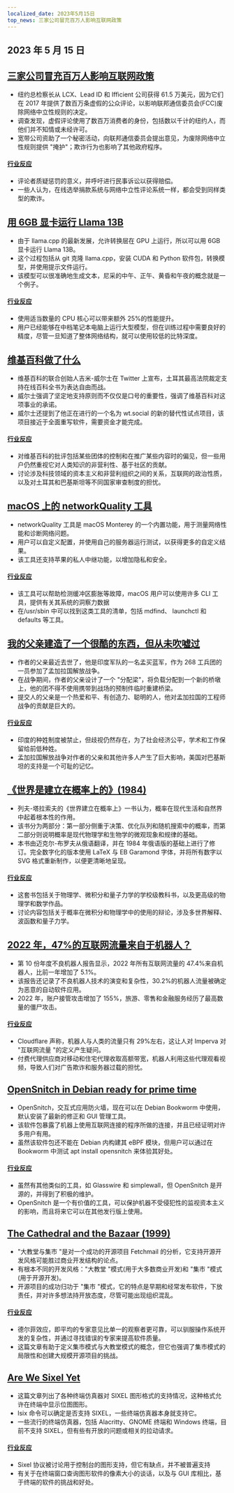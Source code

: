 ```yaml
---
localized_date: 2023年5月15日
top_news: 三家公司冒充百万人影响互联网政策
---
```


## 2023 年 5 月 15 日

## [三家公司冒充百万人影响互联网政策](https://ag.ny.gov/press-release/2023/attorney-general-james-secures-615000-companies-supplied-fake-comments-influence)

- 纽约总检察长从 LCX、Lead ID 和 Ifficient 公司获得 61.5 万美元，因为它们在 2017 年提供了数百万条虚假的公众评论，以影响联邦通信委员会(FCC)废除网络中立性规则的决定。
- 调查发现，虚假评论使用了数百万消费者的身份，包括数以千计的纽约人，而他们并不知情或未经许可。
- 宽带公司资助了一个秘密活动，向联邦通信委员会提出意见，为废除网络中立性规则提供 "掩护"；欺诈行为也影响了其他政府程序。

#### [行业反应](http://news.ycombinator.com/item?id=35934504)

- 评论者质疑惩罚的意义，并呼吁进行民事诉讼以获得赔偿。
- 一些人认为，在线选举捐款系统与网络中立性评论系统一样，都会受到同样类型的欺诈。

## [用 6GB 显卡运行 Llama 13B](https://gist.github.com/rain-1/8cc12b4b334052a21af8029aa9c4fafc)

- 由于 llama.cpp 的最新发展，允许转换层在 GPU 上运行，所以可以用 6GB 显卡运行 Llama 13B。
- 这个过程包括从 git 克隆 llama.cpp，安装 CUDA 和 Python 软件包，转换模型，并使用提示文件运行。
- 该模型可以很准确地生成文本，尼采的中午、正午、黄昏和午夜的概念就是一个例子。

#### [行业反应](http://news.ycombinator.com/item?id=35937505)

- 使用适当数量的 CPU 核心可以带来额外 25%的性能提升。
- 用户已经能够在中档笔记本电脑上运行大型模型，但在训练过程中需要良好的精度，尽管一旦知道了整体网络结构，就可以使用较低的比特深度。

## [维基百科做了什么](https://twitter.com/jimmy_wales/status/1657494022741426180)

- 维基百科的联合创始人吉米-威尔士在 Twitter 上宣布，土耳其最高法院裁定支持在线百科全书为表达自由而战。
- 威尔士强调了坚定地支持原则而不仅仅是口号的重要性，强调了维基百科对这项事业的承诺。
- 威尔士还提到了他正在进行的一个名为 wt.social 的新的替代性试点项目，该项目接近于全面重写软件，需要资金才能完成。

#### [行业反应](http://news.ycombinator.com/item?id=35935714)

- 对维基百科的批评包括某些团体的控制和在推广某些内容时的偏见，但一些用户仍然重视它对人类知识的非营利性、基于社区的贡献。
- 讨论涉及科技领域的资本主义和非营利组织之间的关系，互联网的政治性质，以及对土耳其和巴基斯坦等不同国家审查制度的担忧。

## [macOS 上的 networkQuality 工具](https://cyberhost.uk/the-hidden-macos-speedtest-tool-networkquality/)

- networkQuality 工具是 macOS Monterey 的一个内置功能，用于测量网络性能和诊断网络问题。
- 用户可以自定义配置，并使用自己的服务器运行测试，以获得更多的自定义结果。
- 该工具还支持苹果的私人中继功能，以增加隐私和安全。

#### [行业反应](http://news.ycombinator.com/item?id=35936999)

- 该工具可以帮助检测缓冲区膨胀等故障，macOS 用户可以使用许多 CLI 工具，提供有关其系统的洞察力数据
- 在/usr/sbin 中可以找到这类工具的清单，包括 mdfind、 launchctl 和 defaults 等工具。

## [我的父亲建造了一个很酷的东西，但从未吹嘘过](https://robotsinplainenglish.com/e/2023-04-23-aaba-obit.html)

- 作者的父亲最近去世了，他是印度军队的一名孟买蓝军，作为 268 工兵团的一员参加了孟加拉国解放战争。
- 在战争期间，作者的父亲设计了一个 "分配梁"，将负载分配到一个新的桥墩上，他的团不得不使用携带到战场的预制件临时重建桥梁。
- 提交人的父亲是一个热爱和平、有创造力、聪明的人，他对孟加拉国的工程师战争的贡献是巨大的。

#### [行业反应](http://news.ycombinator.com/item?id=35934903)

- 印度的种姓制度被禁止，但歧视仍然存在，为了社会经济公平，学术和工作保留给前低种姓。
- 孟加拉国解放战争对作者的父亲和其他许多人产生了巨大影响，美国对巴基斯坦的支持是一个可耻的记忆。

## [《世界是建立在概率上的》(1984)](https://archive.org/details/lev-tarasov-the-world-is-built-on-probability-mir-2023)

- 列夫-塔拉索夫的《世界建立在概率上》一书认为，概率在现代生活和自然界中起着根本性的作用。
- 该书分为两部分：第一部分侧重于决策、优化队列和随机搜索中的概率，而第二部分则说明概率是现代物理学和生物学的微观现象和规律的基础。
- 本书由迈克尔-布罗夫从俄语翻译，并在 1984 年俄语版的基础上进行了修订。完全数字化的版本使用 LaTeX 与 EB Garamond 字体，并将所有数字以 SVG 格式重新制作，以便更清晰地呈现。

#### [行业反应](http://news.ycombinator.com/item?id=35937375)

- 这套书包括关于物理学、微积分和量子力学的学校级教科书，以及更高级的物理学和数学作品。
- 讨论内容包括关于概率在微积分和物理学中的使用的辩论，涉及多世界解释、波函数和量子力学。

## [2022 年，47%的互联网流量来自于机器人？](https://www.securitymagazine.com/articles/99339-47-of-all-internet-traffic-came-from-bots-in-2022)

- 第 10 份年度不良机器人报告显示，2022 年所有互联网流量的 47.4%来自机器人，比前一年增加了 5.1%。
- 该报告还记录了不良机器人技术的演变和复杂性，30.2%的机器人流量被确定为恶意的自动软件应用。
- 2022 年，账户接管攻击增加了 155%，旅游、零售和金融服务经历了最高数量的僵尸攻击。

#### [行业反应](http://news.ycombinator.com/item?id=35938433)

- Cloudflare 声称，机器人与人类的流量只有 29%左右，这让人对 Imperva 对 "互联网流量 "的定义产生疑问。
- 付费代理供应商对移动和住宅代理收取高额带宽，机器人利用这些代理观看视频，导致人们对广告欺诈和服务器过载的担忧。

## [OpenSnitch in Debian ready for prime time](https://people.skolelinux.org/pere/blog/OpenSnitch_in_Debian_ready_for_prime_time.html)

- OpenSnitch，交互式应用防火墙，现在可以在 Debian Bookworm 中使用，默认安装了最新的修正和 GUI 管理工具。
- 该软件包暴露了机器上使用互联网连接的程序所做的连接，并且已经证明对许多用户有用。
- 虽然该软件包还不能在 Debian 内构建其 eBPF 模块，但用户可以通过在 Bookworm 中测试 apt install opensnitch 来体验其好处。

#### [行业反应](http://news.ycombinator.com/item?id=35936044)

- 虽然有其他类似的工具，如 Glasswire 和 simplewall，但 OpenSnitch 是开源的，并得到了积极的维护。
- OpenSnitch 是一个有价值的工具，可以保护机器不受侵犯性的监视资本主义的影响，而且将来它可以在其他发行版上使用。

## [The Cathedral and the Bazaar (1999)](http://www.catb.org/~esr/writings/cathedral-bazaar/cathedral-bazaar/)

- "大教堂与集市 "是对一个成功的开源项目 Fetchmail 的分析，它支持开源开发风格可能胜过商业开发结构的论点。
- 有根本不同的开发风格："大教堂 "模式(用于大多数商业开发)和 "集市 "模式(用于开源开发)。
- 开源项目的成功归功于 "集市 "模式，它的特点是早期和经常发布软件，下放责任，并对许多想法持开放态度，尽管可能出现组织混乱。

#### [行业反应](http://news.ycombinator.com/item?id=35939383)

- 德尔菲效应，即平均的专家意见比单一的观察者更可靠，可以驯服操作系统开发的复杂性，并通过寻找错误的专家来提高软件质量。
- 这篇文章有助于定义集市模式与大教堂模式的概念，但它也强调了集市模式的局限性和创建大规模开源项目的挑战。

## [Are We Sixel Yet](https://www.arewesixelyet.com/)

- 这篇文章列出了各种终端仿真器对 SIXEL 图形格式的支持情况，这种格式允许在终端中显示位图图形。
- lsix 命令可以确定是否支持 SIXEL，一些终端仿真器本身就支持它。
- 一些流行的终端仿真器，包括 Alacritty、GNOME 终端和 Windows 终端，目前不支持 SIXEL，但有些有开放的问题或相关的拉动请求。

#### [行业反应](http://news.ycombinator.com/item?id=35936331)

- Sixel 协议被讨论用于控制台的图形支持，但它有缺点，并不被普遍支持
- 有关于在终端窗口查询图形软件的像素大小的谈话，以及与 GUI 库相比，基于终端的软件的挑战和好处。

